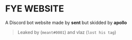 # FYE WEBSITE
A Discord bot website made by **sent** but skidded by **apollo**
> Leaked by (`meant#0001`) and vlaz (`lost his tag`)
